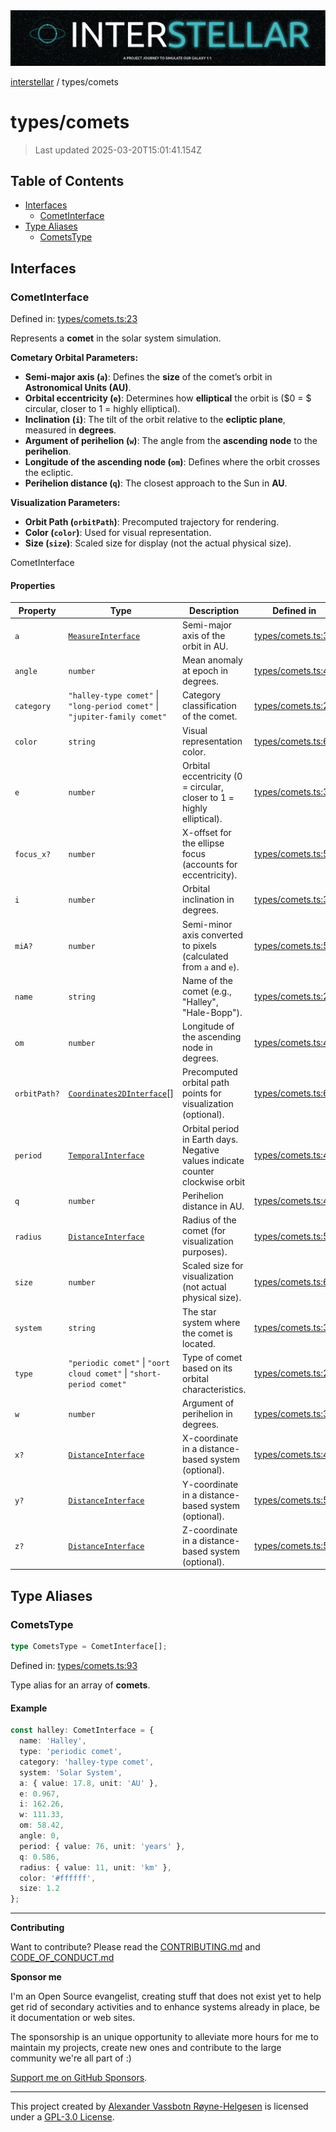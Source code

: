 <div><img alt="SPECCER logo" src="https://raw.githubusercontent.com/phun-ky/interstellar/main/public/interstellar-header.png" style="max-height:120px;"/></div>

[interstellar](../README.md) / types/comets

# types/comets

> Last updated 2025-03-20T15:01:41.154Z

## Table of Contents

- [Interfaces](#interfaces)
  - [CometInterface](#cometinterface)
- [Type Aliases](#type-aliases)
  - [CometsType](#cometstype)

## Interfaces

### CometInterface

Defined in:
[types/comets.ts:23](https://github.com/phun-ky/interstellar/blob/main/src/types/comets.ts#L23)

Represents a **comet** in the solar system simulation.

**Cometary Orbital Parameters:**

- **Semi-major axis (`a`)**: Defines the **size** of the comet’s orbit in
  **Astronomical Units (AU)**.
- **Orbital eccentricity (`e`)**: Determines how **elliptical** the orbit is
  ($0 = $ circular, closer to $1$ = highly elliptical).
- **Inclination (`i`)**: The tilt of the orbit relative to the **ecliptic
  plane**, measured in **degrees**.
- **Argument of perihelion (`w`)**: The angle from the **ascending node** to the
  **perihelion**.
- **Longitude of the ascending node (`om`)**: Defines where the orbit crosses
  the ecliptic.
- **Perihelion distance (`q`)**: The closest approach to the Sun in **AU**.

**Visualization Parameters:**

- **Orbit Path (`orbitPath`)**: Precomputed trajectory for rendering.
- **Color (`color`)**: Used for visual representation.
- **Size (`size`)**: Scaled size for display (not the actual physical size).

CometInterface

#### Properties

| Property                            | Type                                                                       | Description                                                                    | Defined in                                                                                      |
| ----------------------------------- | -------------------------------------------------------------------------- | ------------------------------------------------------------------------------ | ----------------------------------------------------------------------------------------------- |
| <a id="a"></a> `a`                  | [`MeasureInterface`](distance.md#measureinterface)                         | Semi-major axis of the orbit in AU.                                            | [types/comets.ts:33](https://github.com/phun-ky/interstellar/blob/main/src/types/comets.ts#L33) |
| <a id="angle"></a> `angle`          | `number`                                                                   | Mean anomaly at epoch in degrees.                                              | [types/comets.ts:43](https://github.com/phun-ky/interstellar/blob/main/src/types/comets.ts#L43) |
| <a id="category"></a> `category`    | `"halley-type comet"` \| `"long-period comet"` \| `"jupiter-family comet"` | Category classification of the comet.                                          | [types/comets.ts:29](https://github.com/phun-ky/interstellar/blob/main/src/types/comets.ts#L29) |
| <a id="color"></a> `color`          | `string`                                                                   | Visual representation color.                                                   | [types/comets.ts:63](https://github.com/phun-ky/interstellar/blob/main/src/types/comets.ts#L63) |
| <a id="e"></a> `e`                  | `number`                                                                   | Orbital eccentricity (0 = circular, closer to 1 = highly elliptical).          | [types/comets.ts:35](https://github.com/phun-ky/interstellar/blob/main/src/types/comets.ts#L35) |
| <a id="focus_x"></a> `focus_x?`     | `number`                                                                   | X-offset for the ellipse focus (accounts for eccentricity).                    | [types/comets.ts:57](https://github.com/phun-ky/interstellar/blob/main/src/types/comets.ts#L57) |
| <a id="i"></a> `i`                  | `number`                                                                   | Orbital inclination in degrees.                                                | [types/comets.ts:37](https://github.com/phun-ky/interstellar/blob/main/src/types/comets.ts#L37) |
| <a id="mia"></a> `miA?`             | `number`                                                                   | Semi-minor axis converted to pixels (calculated from `a` and `e`).             | [types/comets.ts:55](https://github.com/phun-ky/interstellar/blob/main/src/types/comets.ts#L55) |
| <a id="name"></a> `name`            | `string`                                                                   | Name of the comet (e.g., "Halley", "Hale-Bopp").                               | [types/comets.ts:25](https://github.com/phun-ky/interstellar/blob/main/src/types/comets.ts#L25) |
| <a id="om"></a> `om`                | `number`                                                                   | Longitude of the ascending node in degrees.                                    | [types/comets.ts:41](https://github.com/phun-ky/interstellar/blob/main/src/types/comets.ts#L41) |
| <a id="orbitpath"></a> `orbitPath?` | [`Coordinates2DInterface`](planets.md#coordinates2dinterface)\[]           | Precomputed orbital path points for visualization (optional).                  | [types/comets.ts:61](https://github.com/phun-ky/interstellar/blob/main/src/types/comets.ts#L61) |
| <a id="period"></a> `period`        | [`TemporalInterface`](temporal.md#temporalinterface)                       | Orbital period in Earth days. Negative values indicate counter clockwise orbit | [types/comets.ts:45](https://github.com/phun-ky/interstellar/blob/main/src/types/comets.ts#L45) |
| <a id="q"></a> `q`                  | `number`                                                                   | Perihelion distance in AU.                                                     | [types/comets.ts:47](https://github.com/phun-ky/interstellar/blob/main/src/types/comets.ts#L47) |
| <a id="radius"></a> `radius`        | [`DistanceInterface`](distance.md#distanceinterface)                       | Radius of the comet (for visualization purposes).                              | [types/comets.ts:59](https://github.com/phun-ky/interstellar/blob/main/src/types/comets.ts#L59) |
| <a id="size"></a> `size`            | `number`                                                                   | Scaled size for visualization (not actual physical size).                      | [types/comets.ts:65](https://github.com/phun-ky/interstellar/blob/main/src/types/comets.ts#L65) |
| <a id="system"></a> `system`        | `string`                                                                   | The star system where the comet is located.                                    | [types/comets.ts:31](https://github.com/phun-ky/interstellar/blob/main/src/types/comets.ts#L31) |
| <a id="type"></a> `type`            | `"periodic comet"` \| `"oort cloud comet"` \| `"short-period comet"`       | Type of comet based on its orbital characteristics.                            | [types/comets.ts:27](https://github.com/phun-ky/interstellar/blob/main/src/types/comets.ts#L27) |
| <a id="w"></a> `w`                  | `number`                                                                   | Argument of perihelion in degrees.                                             | [types/comets.ts:39](https://github.com/phun-ky/interstellar/blob/main/src/types/comets.ts#L39) |
| <a id="x"></a> `x?`                 | [`DistanceInterface`](distance.md#distanceinterface)                       | X-coordinate in a distance-based system (optional).                            | [types/comets.ts:49](https://github.com/phun-ky/interstellar/blob/main/src/types/comets.ts#L49) |
| <a id="y"></a> `y?`                 | [`DistanceInterface`](distance.md#distanceinterface)                       | Y-coordinate in a distance-based system (optional).                            | [types/comets.ts:51](https://github.com/phun-ky/interstellar/blob/main/src/types/comets.ts#L51) |
| <a id="z"></a> `z?`                 | [`DistanceInterface`](distance.md#distanceinterface)                       | Z-coordinate in a distance-based system (optional).                            | [types/comets.ts:53](https://github.com/phun-ky/interstellar/blob/main/src/types/comets.ts#L53) |

## Type Aliases

### CometsType

```ts
type CometsType = CometInterface[];
```

Defined in:
[types/comets.ts:93](https://github.com/phun-ky/interstellar/blob/main/src/types/comets.ts#L93)

Type alias for an array of **comets**.

#### Example

```ts
const halley: CometInterface = {
  name: 'Halley',
  type: 'periodic comet',
  category: 'halley-type comet',
  system: 'Solar System',
  a: { value: 17.8, unit: 'AU' },
  e: 0.967,
  i: 162.26,
  w: 111.33,
  om: 58.42,
  angle: 0,
  period: { value: 76, unit: 'years' },
  q: 0.586,
  radius: { value: 11, unit: 'km' },
  color: '#ffffff',
  size: 1.2
};
```

---

**Contributing**

Want to contribute? Please read the
[CONTRIBUTING.md](https://github.com/phun-ky/interstellar/blob/main/CONTRIBUTING.md)
and
[CODE_OF_CONDUCT.md](https://github.com/phun-ky/interstellar/blob/main/CODE_OF_CONDUCT.md)

**Sponsor me**

I'm an Open Source evangelist, creating stuff that does not exist yet to help
get rid of secondary activities and to enhance systems already in place, be it
documentation or web sites.

The sponsorship is an unique opportunity to alleviate more hours for me to
maintain my projects, create new ones and contribute to the large community
we're all part of :)

[Support me on GitHub Sponsors](https://github.com/sponsors/phun-ky).

---

This project created by [Alexander Vassbotn Røyne-Helgesen](http://phun-ky.net)
is licensed under a
[GPL-3.0 License](https://choosealicense.com/licenses/gpl-3.0/).
